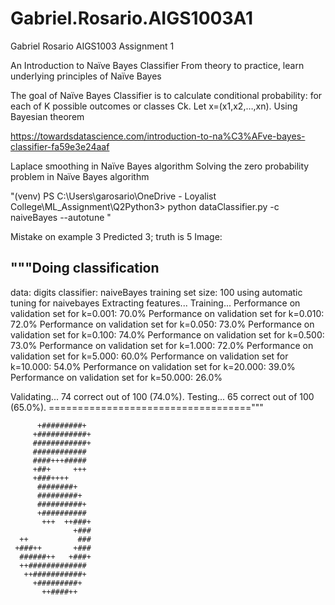 # Gabriel.Rosario.AIGS1003A1
Gabriel Rosario AIGS1003 Assignment 1

An Introduction to Naïve Bayes Classifier
From theory to practice, learn underlying principles of Naïve Bayes

The goal of Naïve Bayes Classifier is to calculate conditional probability:
for each of K possible outcomes or classes Ck.
Let x=(x1,x2,…,xn). Using Bayesian theorem

https://towardsdatascience.com/introduction-to-na%C3%AFve-bayes-classifier-fa59e3e24aaf

Laplace smoothing in Naïve Bayes algorithm
Solving the zero probability problem in Naïve Bayes algorithm

"(venv) PS C:\Users\garosario\OneDrive - Loyalist College\ML_Assignment\Q2Python3> python dataClassifier.py -c naiveBayes --autotune "


Mistake on example 3
Predicted 3; truth is 5
Image:





"""Doing classification
--------------------
data:           digits
classifier:             naiveBayes
training set size:      100
using automatic tuning for naivebayes
Extracting features...
Training...
Performance on validation set for k=0.001: 70.0%
Performance on validation set for k=0.010: 72.0%
Performance on validation set for k=0.050: 73.0%
Performance on validation set for k=0.100: 74.0%
Performance on validation set for k=0.500: 73.0%
Performance on validation set for k=1.000: 72.0%
Performance on validation set for k=5.000: 60.0%
Performance on validation set for k=10.000: 54.0%
Performance on validation set for k=20.000: 39.0%
Performance on validation set for k=50.000: 26.0%

Validating...
74 correct out of 100 (74.0%).
Testing...
65 correct out of 100 (65.0%).
==================================="""

          +#########+
         +###########+
         ############+
         ############
         ####+++#####
         +##+     +++
         +###++++
          ########+
          #########+
          ##########+
          +##########
           +++  ++###+
                  +###
      ++           ###
     +###++       +###
      ######++   +###+
      ++#############
       ++###########+
         +#########+
           ++####++



